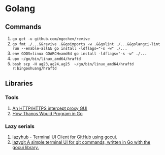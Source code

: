 # Golang

## Commands

1. `go get -u github.com/mgechev/revive`
1. `go fmt ./...&&revive .&&goimports -w .&&golint ./...&&golangci-lint run --enable-all&& go install -ldflags="-s -w" ./...`
1. `env GOOS=linux GOARCH=amd64 go install -ldflags="-s -w" ./...`
1. `upx ~/go/bin/linux_amd64/hraftd`
1. `bssh scp -H ag23,ag24,ag25  ~/go/bin/linux_amd64/hraftd  r:bingoohuang/hraftd`

## Libraries

### Tools

1. [An HTTP/HTTPS intercept proxy GUI](https://github.com/rhaidiz/broxy)
1. [How Thanos Would Program in Go](https://www.bwplotka.dev/2020/how-thanos-would-program-in-go/)

### Lazy serials

1. [lazyhub - Terminal UI Client for GitHub using gocui.](https://github.com/ryo-ma/lazyhub)
1. [lazygit A simple terminal UI for git commands, written in Go with the gocui library.](https://github.com/jesseduffield/lazygit)
